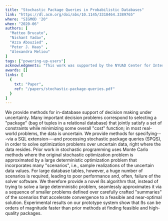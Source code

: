 ```yaml
---
title: "Stochastic Package Queries in Probabilistic Databases"
link: "https://dl.acm.org/doi/abs/10.1145/3318464.3389765"
where: "SIGMOD '20"
when: "2020-06"
authors: [ 
  "Matteo Brucato", 
  "Nishant Yadav", 
  "Azza Abouzied" , 
  "Peter J. Haas" , 
  "Alexandra Meliou"
]
tags: ["powering-up-users"]
acknowledgments: "This work was supported by the NYUAD Center for Interacting Urban Networks (CITIES), and funded by: Tamkeen under the NYUAD Research Institute Award CG001, the Swiss Re Institute under the Quantum Cities initiative, and the National Science Foundation under grants IIS-1453543 and IIS-1943971. The authors would like to thank the anonymous reviewers for their valuable insights, and Arya Mazumdar, Nishad Ranade, and Senay Solak for their help and suggestions during various phases of the work." 
awards: []
links: [
  {
    txt: "Paper",
    ref: "/papers/stochastic-package-queries.pdf"
  }
]
---
```

We provide methods for in-database support of decision making under uncertainty. Many important decision problems correspond to selecting a "package" (bag of tuples in a relational database) that jointly satisfy a set of constraints while minimizing some overall "cost" function; in most real-world problems, the data is uncertain. We provide methods for specifying---via a SQL extension---and processing stochastic package queries (SPQS), in order to solve optimization problems over uncertain data, right where the data resides. Prior work in stochastic programming uses Monte Carlo methods where the original stochastic optimization problem is approximated by a large deterministic optimization problem that incorporates many "scenarios", i.e., sample realizations of the uncertain data values. For large database tables, however, a huge number of scenarios is required, leading to poor performance and, often, failure of the solver software. We therefore provide a novel ßs algorithm that, instead of trying to solve a large deterministic problem, seamlessly approximates it via a sequence of smaller problems defined over carefully crafted "summaries" of the scenarios that accelerate convergence to a feasible and near-optimal solution. Experimental results on our prototype system show that ßs can be orders of magnitude faster than prior methods at finding feasible and high-quality packages.
